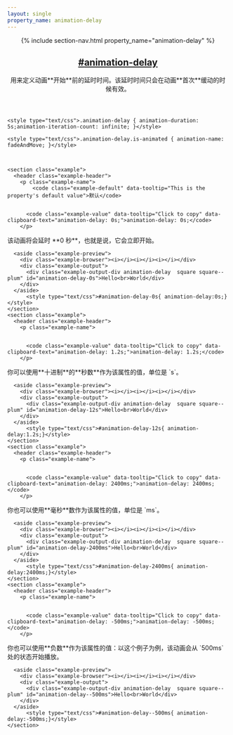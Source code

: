 ```yaml
---
layout: single
property_name: animation-delay
---
```


<section id="animation-delay" class="property">
  <header class="property-header">
    {% include section-nav.html property_name="animation-delay" %}
    <h2 class="property-name">
      <a href="{{site.url}}/#animation-delay"><span>#</span>animation-delay</a>
    </h2>
<div class="property-description" markdown="1">
用来定义动画**开始**前的延时时间。该延时时间只会在动画**首次**缓动的时候有效。
</div>
      <div class="property-animation">
        <a class="button property-animation-toggle" data-property-name="animation-delay"></a>
      </div>
  </header>

    <style type="text/css">.animation-delay { animation-duration: 5s;animation-iteration-count: infinite; }</style>

    <style type="text/css">.animation-delay.is-animated { animation-name: fadeAndMove; }</style>



    <section class="example">
      <header class="example-header">
        <p class="example-name">
            <code class="example-default" data-tooltip="This is the property's default value">默认</code>


          <code class="example-value" data-tooltip="Click to copy" data-clipboard-text="animation-delay: 0s;">animation-delay: 0s;</code>
        </p>
<div class="example-description" markdown="1">
该动画将会延时 **0 秒**，也就是说，它会立即开始。
</div>
      </header>

      <aside class="example-preview">
        <div class="example-browser"><i></i><i></i><i></i></div>
        <div class="example-output">
          <div class="example-output-div animation-delay  square square--plum" id="animation-delay-0s">Hello<br>World</div>
        </div>
      </aside>
          <style type="text/css">#animation-delay-0s{ animation-delay:0s;}</style>
    </section>
    <section class="example">
      <header class="example-header">
        <p class="example-name">


          <code class="example-value" data-tooltip="Click to copy" data-clipboard-text="animation-delay: 1.2s;">animation-delay: 1.2s;</code>
        </p>
<div class="example-description" markdown="1">
你可以使用**十进制**的**秒数**作为该属性的值，单位是 `s`。
</div>
      </header>

      <aside class="example-preview">
        <div class="example-browser"><i></i><i></i><i></i></div>
        <div class="example-output">
          <div class="example-output-div animation-delay  square square--plum" id="animation-delay-12s">Hello<br>World</div>
        </div>
      </aside>
          <style type="text/css">#animation-delay-12s{ animation-delay:1.2s;}</style>
    </section>
    <section class="example">
      <header class="example-header">
        <p class="example-name">


          <code class="example-value" data-tooltip="Click to copy" data-clipboard-text="animation-delay: 2400ms;">animation-delay: 2400ms;</code>
        </p>
<div class="example-description" markdown="1">
你也可以使用**毫秒**数作为该属性的值，单位是 `ms`。
</div>
      </header>

      <aside class="example-preview">
        <div class="example-browser"><i></i><i></i><i></i></div>
        <div class="example-output">
          <div class="example-output-div animation-delay  square square--plum" id="animation-delay-2400ms">Hello<br>World</div>
        </div>
      </aside>
          <style type="text/css">#animation-delay-2400ms{ animation-delay:2400ms;}</style>
    </section>
    <section class="example">
      <header class="example-header">
        <p class="example-name">


          <code class="example-value" data-tooltip="Click to copy" data-clipboard-text="animation-delay: -500ms;">animation-delay: -500ms;</code>
        </p>
<div class="example-description" markdown="1">
你也可以使用**负数**作为该属性的值：以这个例子为例，该动画会从 `500ms` 处的状态开始播放。
</div>
      </header>

      <aside class="example-preview">
        <div class="example-browser"><i></i><i></i><i></i></div>
        <div class="example-output">
          <div class="example-output-div animation-delay  square square--plum" id="animation-delay--500ms">Hello<br>World</div>
        </div>
      </aside>
          <style type="text/css">#animation-delay--500ms{ animation-delay:-500ms;}</style>
    </section>
</section>
